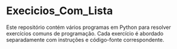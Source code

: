 # Execicios_Com_Lista
Este repositório contém vários programas em Python para resolver exercícios comuns de programação. Cada exercício é abordado separadamente com instruções e código-fonte correspondente.
